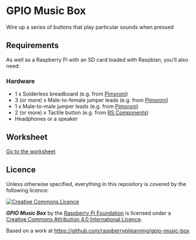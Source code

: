 # GPIO Music Box

Wire up a series of buttons that play particular sounds when pressed

## Requirements

As well as a Raspberry Pi with an SD card loaded with Raspbian, you'll also need:

### Hardware

- 1 x Solderless breadboard (e.g. from [Pimoroni](http://shop.pimoroni.com/products/solderless-breadboard-400-point))
- 3 (or more) x Male-to-female jumper leads (e.g. from [Pimoroni](http://shop.pimoroni.com/products/jumper-jerky))
- 1 x Male-to-male jumper leads (e.g. from [Pimoroni](http://shop.pimoroni.com/products/jumper-jerky))
- 2 (or more) x Tactile button (e.g. from [RS Components](http://uk.rs-online.com/web/p/tactile-switches/7182443/))
- Headphones or a speaker

## Worksheet

[Go to the worksheet](worksheet.md)

## Licence

Unless otherwise specified, everything in this repository is covered by the following licence:

[![Creative Commons Licence](http://i.creativecommons.org/l/by-sa/4.0/88x31.png)](http://creativecommons.org/licenses/by-sa/4.0/)

***GPIO Music Box*** by the [Raspberry Pi Foundation](http://www.raspberrypi.org) is licensed under a [Creative Commons Attribution 4.0 International Licence](http://creativecommons.org/licenses/by-sa/4.0/).

Based on a work at https://github.com/raspberrypilearning/gpio-music-box

